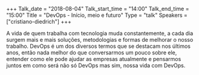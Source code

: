 +++
Talk_date = "2018-08-04"
Talk_start_time = "14:00"
Talk_end_time = "15:00"
Title = "DevOps - Início, meio e futuro"
Type = "talk"
Speakers = ["cristiano-diedrich"]
+++

A vida de quem trabalha com tecnologia muda constantemente, a cada dia surgem mais e mais soluções, metodologias e formas de melhorar o nosso trabalho. DevOps é um dos diversos termos que se destacam nos últimos anos, então nada melhor do que conversarmos um pouco sobre ele, entender como ele pode ajudar as empresas atualmente e pensarmos juntos em como será não só DevOps mas sim, nossa vida com DevOps.
